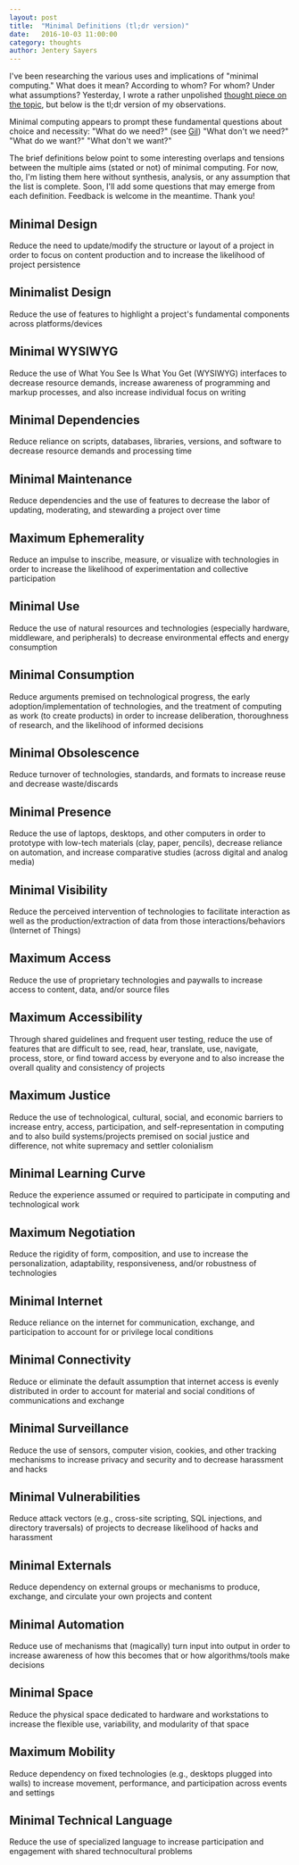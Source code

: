 ```yaml
---
layout: post
title:  "Minimal Definitions (tl;dr version)" 
date:   2016-10-03 11:00:00
category: thoughts
author: Jentery Sayers 
---
```


I've been researching the various uses and implications of "minimal computing." What does it mean? According to whom? For whom? Under what assumptions? Yesterday, I wrote a rather unpolished [thought piece on the topic](http://go-dh.github.io/mincomp/thoughts/2016/10/02/minimal-definitions/), but below is the tl;dr version of my observations.  

Minimal computing appears to prompt these fundamental questions about choice and necessity: "What do we need?" (see [Gil](http://go-dh.github.io/mincomp/thoughts/2015/05/21/user-vs-learner/)) "What don't we need?" "What do we want?" "What don't we want?"

The brief definitions below point to some interesting overlaps and tensions between the multiple aims (stated or not) of minimal computing. For now, tho, I'm listing them here without synthesis, analysis, or any assumption that the list is complete. Soon, I'll add some questions that may emerge from each definition. Feedback is welcome in the meantime. Thank you! 

## Minimal Design

Reduce the need to update/modify the structure or layout of a project in order to focus on content production and to increase the likelihood of project persistence

## Minimalist Design  

Reduce the use of features to highlight a project's fundamental components across platforms/devices

## Minimal WYSIWYG 

Reduce the use of What You See Is What You Get (WYSIWYG) interfaces to decrease resource demands, increase awareness of programming and markup processes, and also increase individual focus on writing 

## Minimal Dependencies 

Reduce reliance on scripts, databases, libraries, versions, and software to decrease resource demands and processing time 

## Minimal Maintenance

Reduce dependencies and the use of features to decrease the labor of updating, moderating, and stewarding a project over time 

## Maximum Ephemerality 

Reduce an impulse to inscribe, measure, or visualize with technologies in order to increase the likelihood of experimentation and collective participation 

## Minimal Use 

Reduce the use of natural resources and technologies (especially hardware, middleware, and peripherals) to decrease environmental effects and energy consumption 

## Minimal Consumption 

Reduce arguments premised on technological progress, the early adoption/implementation of technologies, and the treatment of computing as work (to create products) in order to increase deliberation, thoroughness of research, and the likelihood of informed decisions  

## Minimal Obsolescence 

Reduce turnover of technologies, standards, and formats to increase reuse and decrease waste/discards 

## Minimal Presence

Reduce the use of laptops, desktops, and other computers in order to prototype with low-tech materials (clay, paper, pencils), decrease reliance on automation, and increase comparative studies (across digital and analog media)

## Minimal Visibility 

Reduce the perceived intervention of technologies to facilitate interaction as well as the production/extraction of data from those interactions/behaviors (Internet of Things) 

## Maximum Access

Reduce the use of proprietary technologies and paywalls to increase access to content, data, and/or source files 

## Maximum Accessibility 

Through shared guidelines and frequent user testing, reduce the use of features that are difficult to see, read, hear, translate, use, navigate, process, store, or find toward access by everyone and to also increase the overall quality and consistency of projects 

## Maximum Justice 

Reduce the use of technological, cultural, social, and economic barriers to increase entry, access, participation, and self-representation in computing and to also build systems/projects premised on social justice and difference, not white supremacy and settler colonialism

## Minimal Learning Curve

Reduce the experience assumed or required to participate in computing and technological work 

## Maximum Negotiation 

Reduce the rigidity of form, composition, and use to increase the personalization, adaptability, responsiveness, and/or robustness of technologies 

## Minimal Internet 

Reduce reliance on the internet for communication, exchange, and participation to account for or privilege local conditions 

## Minimal Connectivity 

Reduce or eliminate the default assumption that internet access is evenly distributed in order to account for material and social conditions of communications and exchange 

## Minimal Surveillance 

Reduce the use of sensors, computer vision, cookies, and other tracking mechanisms to increase privacy and security and to decrease harassment and hacks 

## Minimal Vulnerabilities 

Reduce attack vectors (e.g., cross-site scripting, SQL injections, and directory traversals) of projects to decrease likelihood of hacks and harassment 

## Minimal Externals

Reduce dependency on external groups or mechanisms to produce, exchange, and circulate your own projects and content 

## Minimal Automation 

Reduce use of mechanisms that (magically) turn input into output in order to increase awareness of how this becomes that or how algorithms/tools make decisions 

## Minimal Space 

Reduce the physical space dedicated to hardware and workstations to increase the flexible use, variability, and modularity of that space 

## Maximum Mobility 

Reduce dependency on fixed technologies (e.g., desktops plugged into walls) to increase movement, performance, and participation across events and settings  

## Minimal Technical Language 

Reduce the use of specialized language to increase participation and engagement with shared technocultural problems 
